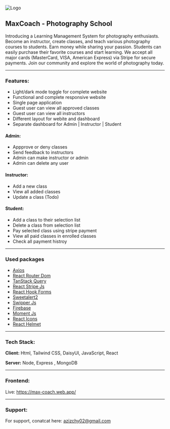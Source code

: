 
![Logo](https://i.ibb.co/wp4n6bT/logo.png)


## MaxCoach - Photography School

Introducing a Learning Management System for photography enthusiasts. Become an instructor, create classes, and teach various photography courses to students. Earn money while sharing your passion. Students can easily purchase their favorite courses and start learning. We accept all major cards (MasterCard, VISA, American Express) via Stripe for secure payments. Join our community and explore the world of photography today.

---------
### Features:

- Light/dark mode toggle for complete website
- Functional and complete responsive website
- Single page application
- Guest user can view all approved classes 
- Guest user can view all instructors
- Different layout for webite and dashboard
- Separate dashboard for Admin | Instructor | Student

#### Admin:

- Appprove or deny classes 
- Send feedback to instructors
- Admin can make instructor or admin 
- Admin can delete any user 

#### Instructor:

- Add a new class 
- View all added classes
- Update a class (Todo)

#### Student:

- Add a class to their selection list
- Delete a class from selection list
- Pay selected class using stripe payment
- View all paid classes in enrolled classes
- Check all payment histroy

---------
### Used packages

 - [Axios](https://axios-http.com/docs/intro)
 - [React Router Dom](https://reactrouter.com/en/main/start/tutorial)
 - [TanStack Query](https://tanstack.com/query/latest/docs/react/overview)
 - [React Stripe Js](https://github.com/stripe/react-stripe-js)
 - [React Hook Forms](https://react-hook-form.com/)
 - [Sweetalert2](https://sweetalert2.github.io/)
 - [Swipper Js](https://swiperjs.com/demos)
 - [Firebase](https://console.firebase.google.com/)
 - [Moment Js](https://momentjs.com/)
 - [React Icons](https://react-icons.github.io/react-icons/)
 - [React Helmet](https://github.com/nfl/react-helmet)

---------
### Tech Stack:

**Client:** Html, Tailwind CSS, DaisyUI, JavaScript, React

**Server:** Node, Express , MongoDB

---------



### Frontend: 

Live: https://max-coach.web.app/

---------


### Support:

For support, conatcat here:  azizchy02@gmail.com

